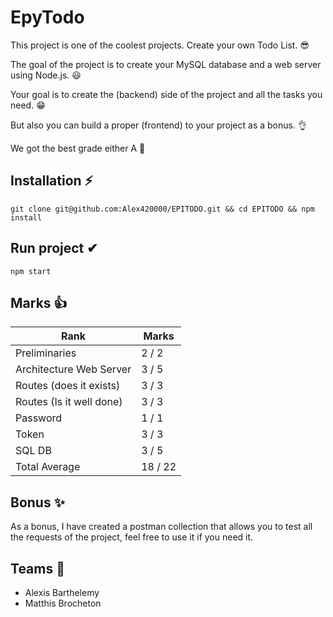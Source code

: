 # EpyTodo

This project is one of the coolest projects. Create your own Todo List. 😎

The goal of the project is to create your MySQL database and a web server using Node.js. 😃

Your goal is to create the (backend) side of the project and all the tasks you need. 😁

But also you can build a proper (frontend) to your project as a bonus. 👌

We got the best grade either A 👀

## Installation ⚡

``` git clone git@github.com:Alex420000/EPITODO.git && cd EPITODO && npm install ```

## Run project ✔

```` npm start ````

## Marks 👍
| Rank | Marks |
|-----------|-----------|
| Preliminaries | 2 / 2 |
| Architecture Web Server	| 3 / 5 |
| Routes (does it exists) |	3 / 3 |
| Routes (Is it well done) | 3 / 3 |
| Password | 1 / 1 |
| Token	| 3 / 3 |
| SQL DB | 3 / 5 |
| Total Average | 18 / 22 |

## Bonus ✨
As a bonus, I have created a postman collection that allows you to test all the requests of the project,
feel free to use it if you need it.

## Teams 🙌
* Alexis Barthelemy
* Matthis Brocheton
